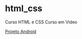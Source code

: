 # html_css
 Curso HTML e CSS Curso em Video

<a href="https://gabrielssales.github.io/html_css/desafios/d010/">Projeto Android</a>